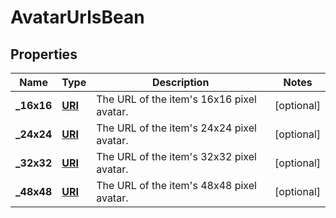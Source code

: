 

# AvatarUrlsBean

## Properties

Name | Type | Description | Notes
------------ | ------------- | ------------- | -------------
**_16x16** | [**URI**](URI.md) | The URL of the item&#39;s 16x16 pixel avatar. |  [optional]
**_24x24** | [**URI**](URI.md) | The URL of the item&#39;s 24x24 pixel avatar. |  [optional]
**_32x32** | [**URI**](URI.md) | The URL of the item&#39;s 32x32 pixel avatar. |  [optional]
**_48x48** | [**URI**](URI.md) | The URL of the item&#39;s 48x48 pixel avatar. |  [optional]



